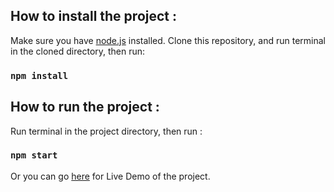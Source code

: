 ## How to install the project :

Make sure you have [node.js](https://nodejs.org/en/download/) installed.
Clone this repository, and run terminal in the cloned directory, then run:

### `npm install`

## How to run the project :

Run terminal in the project directory, then run :

### `npm start`

Or you can go [here](https://tokopedia-web-test-yudhistira.herokuapp.com/) for Live Demo of the project.
